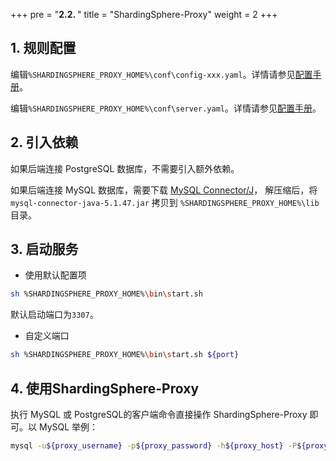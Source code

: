 +++
pre = "<b>2.2. </b>"
title = "ShardingSphere-Proxy"
weight = 2
+++

## 1. 规则配置

编辑`%SHARDINGSPHERE_PROXY_HOME%\conf\config-xxx.yaml`。详情请参见[配置手册](/cn/manual/shardingsphere-proxy/configuration/)。

编辑`%SHARDINGSPHERE_PROXY_HOME%\conf\server.yaml`。详情请参见[配置手册](/cn/manual/shardingsphere-proxy/configuration/)。

## 2. 引入依赖

如果后端连接 PostgreSQL 数据库，不需要引入额外依赖。

如果后端连接 MySQL 数据库，需要下载 [MySQL Connector/J](https://cdn.mysql.com//Downloads/Connector-J/mysql-connector-java-5.1.47.tar.gz)，
解压缩后，将 `mysql-connector-java-5.1.47.jar` 拷贝到 `%SHARDINGSPHERE_PROXY_HOME%\lib` 目录。

## 3. 启动服务

* 使用默认配置项

```sh
sh %SHARDINGSPHERE_PROXY_HOME%\bin\start.sh
```

默认启动端口为`3307`。

* 自定义端口

```sh
sh %SHARDINGSPHERE_PROXY_HOME%\bin\start.sh ${port}
```

## 4. 使用ShardingSphere-Proxy

执行 MySQL 或 PostgreSQL的客户端命令直接操作 ShardingSphere-Proxy 即可。以 MySQL 举例：

```sh
mysql -u${proxy_username} -p${proxy_password} -h${proxy_host} -P${proxy_port}
```
